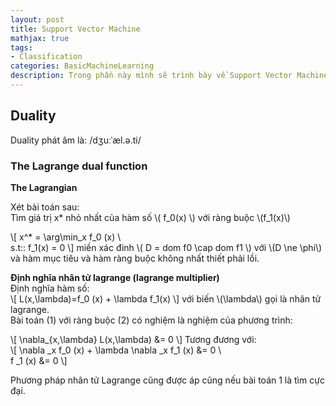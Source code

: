 ```yaml
---
layout: post
title: Support Vector Machine
mathjax: true
tags:
- Classification
categories: BasicMachineLearning
description: Trong phần này mình sẽ trình bày về Support Vector Machine và các lý thuyết đi kèm.
---
```


## Duality
Duality phát âm là: /dʒuːˈæl.ə.ti/
### The Lagrange dual function
**The Lagrangian**

Xét bài toán sau:   
Tìm giá trị x* nhỏ nhất của hàm số \\( f_0(x) \\) với ràng buộc \\(f_1(x)\\)  

\\[
x^* = \arg\min_x f_0 (x) \\\
s.t:\: f_1(x) = 0
\\]
miền xác đinh \\( D = dom f0 \cap dom f1 \\) với \\(D \ne \phi\\) và hàm mục tiêu và hàm ràng buộc không nhất thiết phải lồi.   

**Định nghĩa nhân tử lagrange (lagrange multiplier)**   
Định nghĩa hàm số:   
\\[
L(x,\lambda)=f_0 (x) + \lambda f_1(x)
\\]
với biến \\(\lambda\\) gọi là nhân tử lagrange.     
Bài toán (1) với ràng buộc (2) có nghiệm là nghiệm của phương trình:   

\\[
\nabla_{x,\lambda} L(x,\lambda) &= 0
\\]
Tương đương với:   
\\[
\nabla _x f_0 (x) + \lambda \nabla _x f_1 (x) &= 0 \\\
f _1 (x) &= 0
\\]

Phương pháp nhân tử Lagrange cũng được áp cũng nếu bài toán 1 là tìm cực đại.  



<!--    \\[  \\]  \\(  \\)   -->
<!--                         -->
